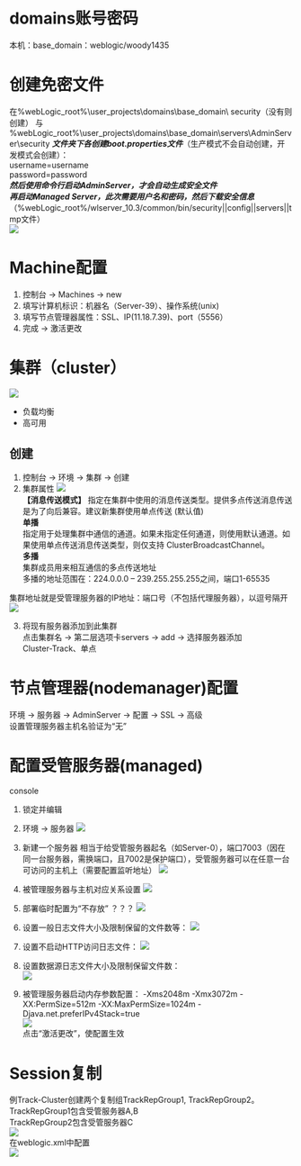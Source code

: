 # domains账号密码
本机：base_domain：weblogic/woody1435  

# 创建免密文件
在%webLogic_root%\user_projects\domains\base_domain\ security（没有则创建）  与
%webLogic_root%\user_projects\domains\base_domain\servers\AdminServer\security ***文件夹下各创建boot.properties文件***（生产模式不会自动创建，开发模式会创建）：  
username=username  
password=password  
***然后使用命令行启动AdminServer，才会自动生成安全文件  
再启动Managed Server，此次需要用户名和密码，然后下载安全信息***（%webLogic_root%/wlserver_10.3/common/bin/security||config||servers||tmp文件）  
![](./resources/配置/创建免密文件.png)  

# Machine配置
1. 控制台 -> Machines -> new
2. 填写计算机标识：机器名（Server-39）、操作系统(unix)
3. 填写节点管理器属性：SSL、IP(11.18.7.39)、port（5556）
4. 完成 -> 激活更改

# 集群（cluster）
![](./resources/配置/集群.png)  
+ 负载均衡
+ 高可用

## 创建  
1. 控制台 -> 环境 -> 集群 -> 创建  
2. 集群属性
![](./resources/配置/集群属性.png)  
**【消息传送模式】**
指定在集群中使用的消息传送类型。提供多点传送消息传送是为了向后兼容。建议新集群使用单点传送 (默认值)  
**单播**  
指定用于处理集群中通信的通道。如果未指定任何通道，则使用默认通道。如果使用单点传送消息传送类型，则仅支持 ClusterBroadcastChannel。  
**多播**  
集群成员用来相互通信的多点传送地址  
多播的地址范围在：224.0.0.0 – 239.255.255.255之间，端口1-65535  
  
集群地址就是受管理服务器的IP地址：端口号（不包括代理服务器），以逗号隔开  
![](./resources/配置/消息传送模式.png)    
   
3. 将现有服务器添加到此集群  
点击集群名 -> 第二层选项卡servers -> add -> 选择服务器添加   
Cluster-Track、单点  

# 节点管理器(nodemanager)配置
环境 -> 服务器 -> AdminServer -> 配置 -> SSL -> 高级  
设置管理服务器主机名验证为“无”  

# 配置受管服务器(managed)
console  
1. 锁定并编辑
2. 环境 -> 服务器
![](./resources/配置/配置受管服务器1.png)    
3.	新建一个服务器
相当于给受管服务器起名（如Server-0），端口7003（因在同一台服务器，需换端口，且7002是保护端口），受管服务器可以在任意一台可访问的主机上（需要配置监听地址）
![](./resources/配置/配置受管服务器2.png)      
4.	被管理服务器与主机对应关系设置
![](./resources/配置/配置受管服务器3.png)    
5.	部署临时配置为“不存放” ？？？
![](./resources/配置/配置受管服务器4.png)    
 
6.	设置一般日志文件大小及限制保留的文件数等：
![](./resources/配置/配置受管服务器5.png)  
 
7.	设置不启动HTTP访问日志文件：
![](./resources/配置/配置受管服务器6.png) 
 
8.	设置数据源日志文件大小及限制保留文件数：  
![](./resources/配置/配置受管服务器7.png)  
 
9.	被管理服务器启动内存参数配置：
-Xms2048m -Xmx3072m -XX:PermSize=512m -XX:MaxPermSize=1024m -Djava.net.preferIPv4Stack=true  
![](./resources/配置/配置受管服务器8.png)  
点击“激活更改”，使配置生效  

# Session复制
例Track-Cluster创建两个复制组TrackRepGroup1, TrackRepGroup2。  
TrackRepGroup1包含受管服务器A,B  
TrackRepGroup2包含受管服务器C  
![](./resources/配置/Session复制1.png)  
在weblogic.xml中配置  
![](./resources/配置/Session复制-weblogic.png)  
